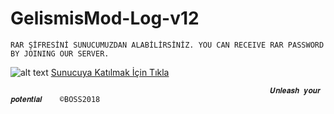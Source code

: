 # GelismisMod-Log-v12

`RAR ŞİFRESİNİ SUNUCUMUZDAN ALABİLİRSİNİZ. YOU CAN RECEIVE RAR PASSWORD BY JOINING OUR SERVER.`

![alt text](https://cdn.discordapp.com/icons/462008497588928528/ff18e2af9a1a6b14df7fe9d50f3d9314.webp) [Sunucuya Katılmak İçin Tıkla](https://discord.gg/phrBpeqk8s)   

                                                              𝑼𝒏𝒍𝒆𝒂𝒔𝒉 𝒚𝒐𝒖𝒓 𝒑𝒐𝒕𝒆𝒏𝒕𝒊𝒂𝒍    ©BOSS2018
